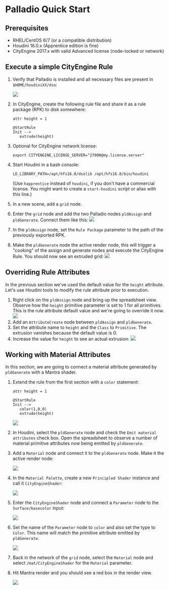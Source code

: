 # Palladio Quick Start

## Prerequisites
* RHEL/CentOS 6/7 (or a compatible distribution)
* Houdini 16.0.x (Apprentice edition is fine)
* CityEngine 2017.x with valid Advanced license (node-locked or network)

## Execute a simple CityEngine Rule

1. Verify that Palladio is installed and all necessary files are present in ``$HOME/houdiniXX/dso``:

    ![](img/installation01.png)
1. In CityEngine, create the following rule file and share it as a rule package (RPK) to disk somewhere:
   ```
   attr height = 1
   
   @StartRule
   Init -->
      extrude(height)
   ```
1. Optional for CityEngine network license:
    ```
    export CITYENGINE_LICENSE_SERVER="27000@my.license.server"
    ```
1. Start Houdini in a bash console:
    ```
    LD_LIBRARY_PATH=/opt/hfs16.0/dsolib /opt/hfs16.0/bin/houdini
    ```
    (Use ``happrentice`` instead of ``houdini``, if you don't have a commercial license. You might want to create a ``start-houdini`` script or alias with this line.)
1. In a new scene, add a ``grid`` node.
1. Enter the ``grid`` node and add the two Palladio nodes ``pldAssign`` and ``pldGenerate``. Connect them like this: ![](img/extrude01.png)
1. In the ``pldAssign`` node, set the ``Rule Package`` parameter to the path of the previously exported RPK.
1. Make the ``pldGenerate`` node the active render node, this will trigger a "cooking" of the assign and generate nodes and execute the CityEngine Rule. You should now see an extruded grid: ![](img/extrude02.png)

## Overriding Rule Attributes

In the previous section we've used the default value for the ``height`` attribute. Let's use Houdini tools to modify the rule attribute prior to execution.

1. Right click on the ``pldAssign`` node and bring up the spreadsheet view. Observe how the ``height`` primitive parameter is set to 1 for all primitives. This is the rule attribute default value and we're going to override it now. ![](img/attribute01.png)
1. Add an ``AttributeCreate`` node between ``pldAssign`` and ``pldGenerate``.
1. Set the attribute name to ``height`` and the ``Class`` to ``Primitive``. The extrusion vanishes because the default value is 0.
1. Increase the value for ``height`` to see an actual extrusion: ![](img/attribute02.png)

## Working with Material Attributes

In this section, we are going to connect a material attribute generated by ``pldGenerate`` with a Mantra shader.

1. Extend the rule from the first section with a ``color`` statement:
    ```
    attr height = 1

    @StartRule
    Init -->
       color(1,0,0)
       extrude(height)
    ```
    ![](img/materials01.png) 
1. In Houdini, select the ``pldGenerate`` node and check the ``Emit material attributes`` check box. Open the spreadsheet to observe a number of material primitive attributes now being emitted by ``pldGenerate``.
1. Add a ``Material`` node and connect it to the ``pldGenerate`` node. Make it the active render node:
    
    ![](img/materials02.png)
1. In the ``Material Palette``, create a new ``Principled Shader`` instance and call it ``CityEngineShader``:

    ![](img/materials03.png)
1. Enter the ``CityEngineShader`` node and connect a ``Parameter`` node to the ``Surface/basecolor`` input:

    ![](img/materials04.png) 

1. Set the name of the ``Parameter`` node to ``color`` and also set the type to ``Color``. This name will match the primitive attribute emitted by ``pldGenerate``.

    ![](img/materials05.png)

1. Back in the network of the ``grid`` node, select the ``Material`` node and select ``/mat/CityEngineShader`` for the ``Material`` parameter.

1. Hit Mantra render and you should see a red box in the render view.

    ![](img/materials06.png)
